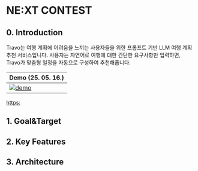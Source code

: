 # NE:XT CONTEST
## 0. Introduction
 Travo는 여행 계획에 어려움을 느끼는 사용자들을 위한 프롬프트 기반 LLM 여행 계획 추천 서비스입니다. 사용자는 자연어로 여행에 대한 간단한 요구사항만 입력하면, Travo가 맞춤형 일정을 자동으로 구성하여 추천해줍니다.

 | **Demo (25. 05. 16.)**                                                                                                                           |
 | ------------------------------------------------------------------------------------------------------------------------------------------------ |
 | [![demo](travo.png)](https://youtu.be)                                                                                                           |

[https:](https://travo.kr/)
## 1. Goal&Target
## 2. Key Features
## 3. Architecture
